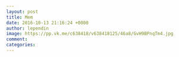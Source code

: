```yaml
--- 
layout: post 
title: Mem 
date: 2016-10-13 21:16:24 +0000 
author: lependin 
image: https://pp.vk.me/c638418/v638418125/46a8/GvH9BPnqTm4.jpg
comment: 
categories: 
---
```

